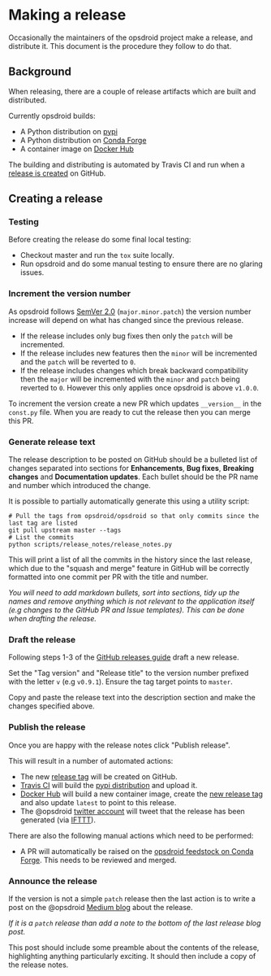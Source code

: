 # Making a release

Occasionally the maintainers of the opsdroid project make a release, and
distribute it.  This document is the procedure they follow to do that.

## Background

When releasing, there are a couple of release artifacts which are built and distributed.

Currently opsdroid builds:

- A Python distribution on [pypi](https://pypi.org/project/opsdroid/)
- A Python distribution on [Conda Forge](https://github.com/conda-forge/opsdroid-feedstock)
- A container image on [Docker Hub](https://hub.docker.com/r/opsdroid/opsdroid/)

The building and distributing is automated by Travis CI and run when a [release is created](https://help.github.com/articles/creating-releases/) on GitHub.

## Creating a release

### Testing

Before creating the release do some final local testing:

- Checkout master and run the `tox` suite locally.
- Run opsdroid and do some manual testing to ensure there are no glaring issues.

### Increment the version number

As opsdroid follows [SemVer 2.0](http://semver.org/) (`major.minor.patch`) the version number increase will depend on what has changed since the previous release.

- If the release includes only bug fixes then only the `patch` will be incremented.
- If the release includes new features then the `minor` will be incremented and the `patch` will be reverted to `0`.
- If the release includes changes which break backward compatibility then the `major` will be incremented with the `minor` and `patch` being reverted to `0`. However this only applies once opsdroid is above `v1.0.0`.

To increment the version create a new PR which updates `__version__` in the `const.py` file. When you are ready to cut the release then you can merge this PR.

### Generate release text

The release description to be posted on GitHub should be a bulleted list of changes separated into sections for **Enhancements**, **Bug fixes**, **Breaking changes** and **Documentation updates**. Each bullet should be the PR name and number which introduced the change.

It is possible to partially automatically generate this using a utility script:

```shell
# Pull the tags from opsdroid/opsdroid so that only commits since the last tag are listed
git pull upstream master --tags
# List the commits
python scripts/release_notes/release_notes.py
```

This will print a list of all the commits in the history since the last release, which due to the "squash and merge" feature in GitHub will be correctly formatted into one commit per PR with the title and number.

_You will need to add markdown bullets, sort into sections, tidy up the names and remove anything which is not relevant to the application itself (e.g changes to the GitHub PR and Issue templates). This can be done when drafting the release._

### Draft the release

Following steps 1-3 of the [GitHub releases guide](https://help.github.com/articles/creating-releases/) draft a new release.

Set the "Tag version" and "Release title" to the version number prefixed with the letter `v` (e.g `v0.9.1`). Ensure the tag target points to `master`.

Copy and paste the release text into the description section and make the changes specified above.

### Publish the release

Once you are happy with the release notes click "Publish release".

This will result in a number of automated actions:

- The new [release tag](https://github.com/opsdroid/opsdroid/tags) will be created on GitHub.
- [Travis CI](https://travis-ci.org/opsdroid/opsdroid) will build the [pypi distribution](https://pypi.python.org/pypi/opsdroid) and upload it.
- [Docker Hub](https://hub.docker.com/r/opsdroid/opsdroid/) will build a new container image, create the [new release tag](https://hub.docker.com/r/opsdroid/opsdroid/tags/) and also update `latest` to point to this release.
- The @opsdroid [twitter account](https://twitter.com/opsdroid) will tweet that the release has been generated (via [IFTTT](https://ifttt.com)).

There are also the following manual actions which need to be performed:

- A PR will automatically be raised on the [opsdroid feedstock on Conda Forge](https://github.com/conda-forge/opsdroid-feedstock). This needs to be reviewed and merged.

### Announce the release

If the version is not a simple `patch` release then the last action is to write a post on the @opsdroid [Medium blog](https://medium.com/opsdroid) about the release.

_If it is a `patch` release than add a note to the bottom of the last release blog post._

This post should include some preamble about the contents of the release, highlighting anything particularly exciting. It should then include a copy of the release notes.
